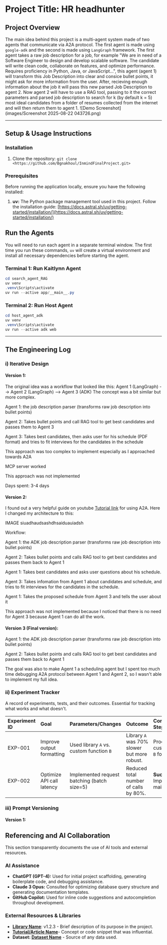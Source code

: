 # Project Title: HR headhunter

## Project Overview
The main idea behind this project is a multi-agent system made of two agents that communicate via A2A protocol. The first agent is made using `google-adk` and the second is made using `LangGraph` framework. The first agent takes a raw job description for a job, for example "We are in need of a Software Engineer to design and develop scalable software. The candidate will write clean code, collaborate on features, and optimize performance. Requires proficiency in Python, Java, or JavaScript...", this agent (agent 1) will transform this Job Description into clear and consice bullet points, it might ask for more information from the user. After,  recieving enough information about the job it will pass this new parsed Job Description to agent 2. Now agent 2 will have to use a RAG tool, passing to it the correct parameters and parsed job description to search for k (by default k = 5) most ideal candidates from a folder of resumes collected from the internet and will then return them to agent 1.
![Demo Screenshot](images/Screenshot 2025-08-22 043726.png)

---

## Setup & Usage Instructions

### Installation
1.  Clone the repository: `git clone <https://github.com/Bgnakhoul/InmindFinalProject.git>`

### Prerequisites

Before running the application locally, ensure you have the following installed:

1. **uv:** The Python package management tool used in this project. Follow the installation guide: [https://docs.astral.sh/uv/getting-started/installation/](https://docs.astral.sh/uv/getting-started/installation/)

## Run the Agents

You will need to run each agent in a separate terminal window. The first time you run these commands, `uv` will create a virtual environment and install all necessary dependencies before starting the agent.

### Terminal 1: Run Kaitlynn Agent
```powershell
cd search_agent_RAG
uv venv
.venv\Scripts\activate
uv run --active app/__main__.py
```

### Terminal 2: Run Host Agent
```powershell
cd host_agent_adk
uv venv
.venv\Scripts\activate
uv run --active adk web      
```

---

## The Engineering Log

### i) Iterative Design
#### Version 1:

The original idea was a workflow that looked like this:
Agent 1 (LangGraph) --> Agent 2 (LangGraph) --> Agent 3 (ADK)
The concept was a bit similar but more complex.

Agent 1: the job description parser (transforms raw job description into bullet points)

Agent 2: Takes bullet points and call RAG tool to get best candidates and passes them to Agent 3

Agent 3: Takes best candidates, then asks user for his schedule (PDF format) and tries to fit interviews for the candidates in the schedule

This approach was too complex to implement especially as I approached towards A2A

MCP server worked

This approach was not implemented

Days spent: 3-4 days

#### Version 2:
I found out a very helpful guide on youtube [Tutorial link](https://www.youtube.com/watch?v=mFkw3p5qSuA&t=3829s) for using A2A. Here I changed my architecture to this:

IMAGE siuadhaudsashdhsaiduauiadsh

Workflow:

Agent 1: the ADK job description parser (transforms raw job description into bullet points)

Agent 2: Takes bullet points and calls RAG tool to get best candidates and passes them back to Agent 1

Agent 1: Takes best candidates and asks user questions about his schedule.

Agent 3: Takes infomation from Agent 1 about candidates and schedule, and tries to fit interviews for the candidates in the schedule.

Agent 1: Takes the proposed schedule from Agent 3 and tells the user about it

This approach was not implemented because I noticed that there is no need for Agent 3 because Agent 1 can do all the work.

#### Version 3 (Final version):

Agent 1: the ADK job description parser (transforms raw job description into bullet points)

Agent 2: Takes bullet points and calls RAG tool to get best candidates and passes them back to Agent 1

The goal was also to make Agent 1 a scheduling agent but I spent too much time debugging A2A protocol between Agent 1 and Agent 2, so I wasn't able to implement my full idea.


### ii) Experiment Tracker
A record of experiments, tests, and their outcomes. Essential for tracking what works and what doesn't.

| Experiment ID | Goal                          | Parameters/Changes                                  | Outcome                                     | Conclusion/Next Step                         |
| :------------ | :---------------------------- | :-------------------------------------------------- | :------------------------------------------ | :------------------------------------------- |
| EXP-001       | Improve output formatting     | Used library `A` vs. custom function `B`            | Library `A` was 70% slower but more robust. | Proceed with custom function `B` for now.    |
| EXP-002       | Optimize API call latency     | Implemented request batching (batch size=5)         | Reduced total number of calls by 80%.       | **Success.** Implement in main branch.       |

### iii) Prompt Versioning
#### Version 1:










## Referencing and AI Collaboration
This section transparently documents the use of AI tools and external resources.

### AI Assistance
*   **ChatGPT (GPT-4):** Used for initial project scaffolding, generating boilerplate code, and debugging assistance.
*   **Claude 3 Opus:** Consulted for optimizing database query structure and generating documentation templates.
*   **GitHub Copilot:** Used for inline code suggestions and autocompletion throughout development.

### External Resources & Libraries
*   **[Library Name](https://link-to-library.com)**: v1.2.3 - Brief description of its purpose in the project.
*   **[Tutorial/Article Name](https://link-to-article.com)**- Concept or code snippet that was influential.
*   **Dataset: [Dataset Name](https://link-to-dataset.com)** - Source of any data used.






















































